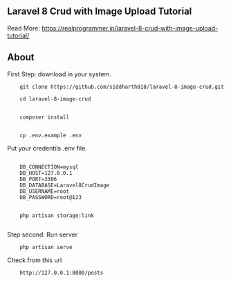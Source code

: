 ## Laravel 8 Crud with Image Upload Tutorial

Read More: https://realprogrammer.in/laravel-8-crud-with-image-upload-tutorial/

## About

First Step: download in your system.

```
    git clone https://github.com/siddharth018/laravel-8-image-crud.git

```

```
    cd laravel-8-image-crud
```

```

    composer install

```


```

    cp .env.example .env

```


Put your credentils .env file.

```.env

    DB_CONNECTION=mysql
    DB_HOST=127.0.0.1
    DB_PORT=3306
    DB_DATABASE=Laravel8CrudImage
    DB_USERNAME=root
    DB_PASSWORD=root@123

```
``` Run Server
    
    php artisan storage:link
    
```

Step second: Run server
```
    php artisan serve

```
Check from this url
```
    http://127.0.0.1:8000/posts
```


